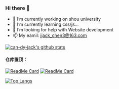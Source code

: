 ### Hi there 👋

<!--
**can-dy-jack/can-dy-jack** is a ✨ _special_ ✨ repository because its `README.md` (this file) appears on your GitHub profile.

Here are some ideas to get you started:

-->

- 🔭 I’m currently working on shou university
- 🌱 I’m currently learning css/js...
- 🤔 I’m looking for help with Website development
- 📫 My eamil: jjack_chen3@163.com
<!--
- 💬 Ask me about ...
- 👯 I’m looking to collaborate on ...
- 😄 Pronouns: ...
- ⚡ Fun fact: ...
-->

[![can-dy-jack's github stats](https://github-readme-stats.vercel.app/api?username=can-dy-jack&count_private=true&show_icons=true&&bg_color=30,165880,169c5a&title_color=fff&text_color=fff)](https://github.com/anuraghazra/github-readme-stats)

#### 仓库置顶：
[![ReadMe Card](https://github-readme-stats.vercel.app/api/pin/?username=can-dy-jack&repo=ODS&theme=vue-dark)](https://github.com/anuraghazra/github-readme-stats)
[![ReadMe Card](https://github-readme-stats.vercel.app/api/pin/?username=can-dy-jack&repo=can-dy-jack.github.io&theme=vue-dark)](https://github.com/anuraghazra/github-readme-stats)

[![Top Langs](https://github-readme-stats.vercel.app/api/top-langs/?username=can-dy-jack&theme=vue&layout=compact)](https://github.com/anuraghazra/github-readme-stats)
